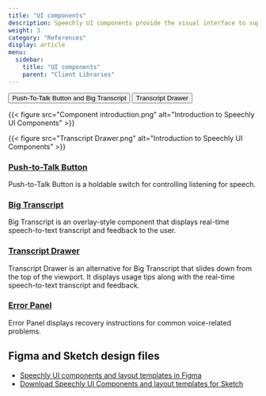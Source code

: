 ```yaml
---
title: "UI components"
description: Speechly UI components provide the visual interface to support voice functionality.
weight: 3
category: "References"
display: article
menu:
  sidebar:
    title: "UI components"
    parent: "Client Libraries"
---
```


<script>
  // updateTab function specific to this pages' tabs; called by updateTab() in app.js
  function updateTab() {
    let urlParams = new URLSearchParams(window.location.search);
    selectTab("view", urlParams.get("view"));
  }
</script>

<div class="tab">
  <button class="view ComponentIntroduction tablinks active" onclick="openTab(event, 'view=ComponentIntroduction')">Push-To-Talk Button and Big Transcript</button>
  <button class="view TranscriptDrawer tablinks" onclick="openTab(event, 'view=TranscriptDrawer')">Transcript Drawer</button>
</div>

<div class="view ComponentIntroduction tabcontent" style="display: block;">

  {{< figure src="Component introduction.png" alt="Introduction to Speechly UI Components" >}}

</div>

<div class="view TranscriptDrawer tabcontent">

  {{< figure src="Transcript Drawer.png" alt="Introduction to Speechly UI Components" >}}

</div>


### [Push-to-Talk Button](/client-libraries/ui-components/push-to-talk-button)

Push-to-Talk Button is a holdable switch for controlling listening for speech.

### [Big Transcript](/client-libraries/ui-components/big-transcript)

Big Transcript is an overlay-style component that displays real-time speech-to-text transcript and feedback to the user.

### [Transcript Drawer](/client-libraries/ui-components/transcript-drawer)

Transcript Drawer is an alternative for Big Transcript that slides down from the top of the viewport. It displays usage tips along with the real-time speech-to-text transcript and feedback.

### [Error Panel](/client-libraries/ui-components/error-panel)

Error Panel displays recovery instructions for common voice-related problems.

## Figma and Sketch design files

- [Speechly UI components and layout templates in Figma](https://www.figma.com/file/CqXMKQX6LNSnSai00P5xbz/Speechly-UI?node-id=0%3A1)
- [Download Speechly UI Components and layout templates for Sketch](https://speechly.github.io/speechly-ui-assets/speechly-ui.sketch)
